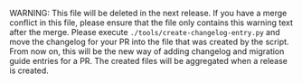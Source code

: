 WARNING: This file will be deleted in the next release. If you have a merge conflict in this file, please ensure that the file only contains this warning text after the merge. Please execute `./tools/create-changelog-entry.py` and move the changelog for your PR into the file that was created by the script. From now on, this will be the new way of adding changelog and migration guide entries for a PR. The created files will be aggregated when a release is created.

